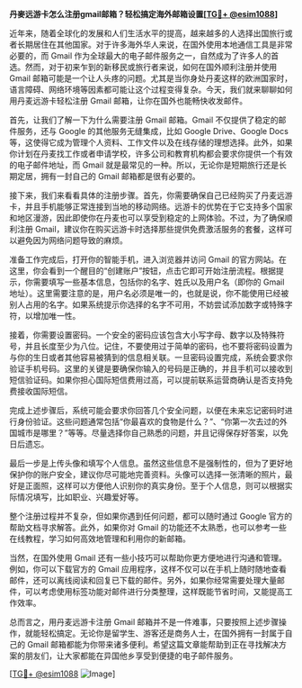 **丹麥远游卡怎么注册gmail邮箱？轻松搞定海外邮箱设置[[TG💪+ @esim1088](https://t.me/s/esim1088)]**

近年来，随着全球化的发展和人们生活水平的提高，越来越多的人选择出国旅行或者长期居住在其他国家。对于许多海外华人来说，在国外使用本地通信工具是非常必要的，而 Gmail 作为全球最大的电子邮件服务之一，自然成为了许多人的首选。然而，对于初来乍到的新移民或旅行者来说，如何在国外顺利注册并使用 Gmail 邮箱可能是一个让人头疼的问题。尤其是当你身处丹麦这样的欧洲国家时，语言障碍、网络环境等因素都可能让这个过程变得复杂。今天，我们就来聊聊如何用丹麦远游卡轻松注册 Gmail 邮箱，让你在国外也能畅快收发邮件。

首先，让我们了解一下为什么需要注册 Gmail 邮箱。Gmail 不仅提供了稳定的邮件服务，还与 Google 的其他服务无缝集成，比如 Google Drive、Google Docs 等，这使得它成为管理个人资料、工作文件以及在线存储的理想选择。此外，如果你计划在丹麦找工作或者申请学校，许多公司和教育机构都会要求你提供一个有效的电子邮件地址，而 Gmail 就是最常见的一种。所以，无论你是短期旅行还是长期定居，拥有一封自己的 Gmail 邮箱都是很有必要的。

接下来，我们来看看具体的注册步骤。首先，你需要确保自己已经购买了丹麦远游卡，并且手机能够正常连接到当地的移动网络。远游卡的优势在于它支持多个国家和地区漫游，因此即使你在丹麦也可以享受到稳定的上网体验。不过，为了确保顺利注册 Gmail，建议你在购买远游卡时选择那些提供免费激活服务的套餐，这样可以避免因为网络问题导致的麻烦。

准备工作完成后，打开你的智能手机，进入浏览器并访问 Gmail 的官方网站。在这里，你会看到一个醒目的“创建账户”按钮，点击它即可开始注册流程。根据提示，你需要填写一些基本信息，包括你的名字、姓氏以及用户名（即你的 Gmail 地址）。这里需要注意的是，用户名必须是唯一的，也就是说，你不能使用已经被别人占用的名字。如果系统提示你选择的名字不可用，不妨尝试添加数字或特殊字符，以增加唯一性。

接着，你需要设置密码。一个安全的密码应该包含大小写字母、数字以及特殊符号，并且长度至少为八位。记住，不要使用过于简单的密码，也不要将密码设置为与你的生日或者其他容易被猜到的信息相关联。一旦密码设置完成，系统会要求你验证手机号码。这里的关键是要确保你输入的号码是正确的，并且手机可以接收到短信验证码。如果你担心国际短信费用过高，可以提前联系运营商确认是否支持免费接收国际短信。

完成上述步骤后，系统可能会要求你回答几个安全问题，以便在未来忘记密码时进行身份验证。这些问题通常包括“你最喜欢的食物是什么？”、“你第一次去过的外国城市是哪里？”等等。尽量选择你自己熟悉的问题，并且记得保存好答案，以免日后遗忘。

最后一步是上传头像和填写个人信息。虽然这些信息不是强制性的，但为了更好地保护你的账户安全，建议你尽可能地完善资料。头像可以选择一张清晰的照片，最好是正面照，这样可以方便他人识别你的真实身份。至于个人信息，则可以根据实际情况填写，比如职业、兴趣爱好等。

整个注册过程并不复杂，但如果你遇到任何问题，都可以随时通过 Google 官方的帮助文档寻求解答。此外，如果你对 Gmail 的功能还不太熟悉，也可以参考一些在线教程，学习如何高效地管理和利用你的新邮箱。

当然，在国外使用 Gmail 还有一些小技巧可以帮助你更方便地进行沟通和管理。例如，你可以下载官方的 Gmail 应用程序，这样不仅可以在手机上随时随地查看邮件，还可以离线阅读和回复已下载的邮件。另外，如果你经常需要处理大量邮件，可以考虑使用标签功能对邮件进行分类整理，这样既能节省时间，又能提高工作效率。

总而言之，用丹麦远游卡注册 Gmail 邮箱并不是一件难事，只要按照上述步骤操作，就能轻松搞定。无论你是留学生、游客还是商务人士，在国外拥有一封属于自己的 Gmail 邮箱都能为你带来诸多便利。希望这篇文章能帮助到正在寻找解决方案的朋友们，让大家都能在异国他乡享受到便捷的电子邮件服务。

[[TG💪+ @esim1088](https://t.me/s/esim1088) ![Image](https://i.postimg.cc/4NQfJmqS/Snipaste-2025-05-13-00-14-12.png)]